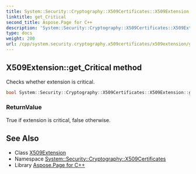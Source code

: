 ```yaml
---
title: System::Security::Cryptography::X509Certificates::X509Extension::get_Critical method
linktitle: get_Critical
second_title: Aspose.Page for C++
description: 'System::Security::Cryptography::X509Certificates::X509Extension::get_Critical method. Checks whether extension is critical in C++.'
type: docs
weight: 200
url: /cpp/system.security.cryptography.x509certificates/x509extension/get_critical/
---
```

## X509Extension::get_Critical method


Checks whether extension is critical.

```cpp
bool System::Security::Cryptography::X509Certificates::X509Extension::get_Critical() const
```


### ReturnValue

True if extension is critical, false otherwise.

## See Also

* Class [X509Extension](../)
* Namespace [System::Security::Cryptography::X509Certificates](../../)
* Library [Aspose.Page for C++](../../../)
